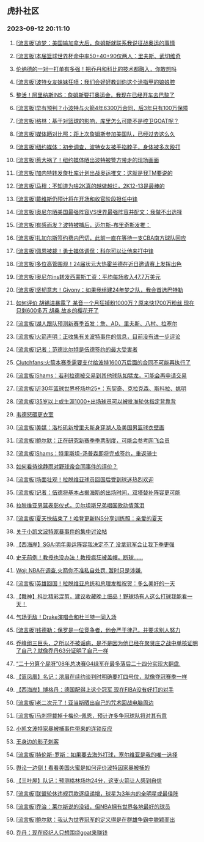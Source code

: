 ## 虎扑社区 
### 2023-09-12 20:11:10

1. [[流言板]追梦：美国输加拿大后，詹姆斯就联系我说征战奥运的事情](https://bbs.hupu.com/62080135.html)

2. [[流言板]本届篮球世界杯命中率50+40+90仅两人：里夫斯、武切维奇](https://bbs.hupu.com/62081546.html)

3. [伦纳德的一对一打单有多强！把乔丹和科比的技术都融入，你敢想吗](https://bbs.hupu.com/62079458.html)

4. [[流言板]波特女友妹妹狂喷：我们会好好教训你这个涂指甲的娘娘腔](https://bbs.hupu.com/62078319.html)

5. [整活！阿里纳斯INS：詹姆斯要打奥运会，我现在已经开车去巴黎了](https://bbs.hupu.com/62078428.html)

6. [[流言板]早有预判？小波特与火箭4年6300万合同，后3年只有100万保障](https://bbs.hupu.com/62077116.html)

7. [[流言板]格林：基于对篮球的影响，库里怎么可能不是控卫GOAT呢？](https://bbs.hupu.com/62078407.html)

8. [[流言板]媒体晒对比照：距上次詹姆斯参加美国队，已经过去这么久](https://bbs.hupu.com/62079236.html)

9. [[流言板]纽约媒体：初步调查，波特女友被手掐脖子，身体被多次殴打](https://bbs.hupu.com/62077771.html)

10. [[流言板]惹大祸了！纽约媒体晒出波特被警方带走的现场画面](https://bbs.hupu.com/62077602.html)

11. [[流言板]加内特转发詹杜库计划出战奥运推文：这就是我TM要说的](https://bbs.hupu.com/62076584.html)

12. [[流言板]马穆：不知道为啥2K真的越做越烂，2K12-13是最棒的](https://bbs.hupu.com/62077852.html)

13. [[流言板]戴维斯仍预计将在开场和收官阶段担任中锋](https://bbs.hupu.com/62076998.html)

14. [[流言板]奥尼尔晒美国最强阵容VS世界最强阵容并配文：我做不出选择](https://bbs.hupu.com/62081393.html)

15. [[流言板]有感而发？波特被捕后，迈尔斯-布里奇斯发推：](https://bbs.hupu.com/62077725.html)

16. [[流言板]扎加尔斯签约费内巴切，此前一直在等待一支CBA南方球队回应](https://bbs.hupu.com/62076634.html)

17. [[流言板]佩恩被裁！勇士媒体调侃：科尔可以让他来打中锋](https://bbs.hupu.com/62076146.html)

18. [[流言板]多位高管围观！24届状元大热霍兰德在近日邀请赛上发挥出色](https://bbs.hupu.com/62080845.html)

19. [[流言板]奥尼尔ins转发西蒙斯工资：平均每场收入47.7万美元](https://bbs.hupu.com/62081310.html)

20. [[流言板]坚韧意志！Givony：如果我组建24年梦之队，我会首选巴特勒](https://bbs.hupu.com/62081027.html)

21. [如何评价 胡锡进暴露了  某音一个月狂掉粉1000万？原来快1700万粉丝 现在只剩600多万 胡桑 故乡的樱花开了](https://bbs.hupu.com/62079058.html)

22. [[流言板]湖人跟队预测新赛季首发：詹、AD、里夫斯、八村、拉塞尔](https://bbs.hupu.com/62075995.html)

23. [[流言板]火箭声明：正收集有关波特事件的信息，目前没有进一步评论](https://bbs.hupu.com/62076866.html)

24. [[流言板]记者：范德比尔特是伍德签约的最大受害者](https://bbs.hupu.com/62076912.html)

25. [Clutchfans:火箭本赛季需要支付给波特1600万后面的合同不可能再执行了](https://bbs.hupu.com/62080562.html)

26. [[流言板]Shams：若利拉德被交易到其他球队如猛龙，可能会再申请交易](https://bbs.hupu.com/62077354.html)

27. [[流言板]近30年篮球世界杯场均25+：东契奇、克拉克森、斯科拉、姚明](https://bbs.hupu.com/62079308.html)

28. [[流言板]35岁以上或生涯1000+出场球员可以被批准轮休指定背靠背](https://bbs.hupu.com/62075403.html)

29. [韦德怒砸更衣室](https://bbs.hupu.com/62078314.html)

30. [[流言板]美媒：洛杉矶新增里夫斯身穿湖人及美国男篮球衣壁画](https://bbs.hupu.com/62075848.html)

31. [[流言板]鲍尔默：正在研究新赛季季票制度，可能会参考网飞会员](https://bbs.hupu.com/62081647.html)

32. [[流言板]Shams：特里斯坦-汤普森即将完成签约，重返骑士](https://bbs.hupu.com/62075208.html)

33. [如何看待徐静雨对野球帝合同事件的评价？](https://bbs.hupu.com/62075637.html)

34. [[流言板]场面壮观！拉脱维亚球员回国后受到球迷热烈欢迎](https://bbs.hupu.com/62077041.html)

35. [[流言板]记者：伍德将基本占据海斯的出场时间，双塔替补阵容更可能](https://bbs.hupu.com/62077238.html)

36. [拉脱维亚男篮表彰仪式，贝尔坦斯兄弟唱国歌动情落泪](https://bbs.hupu.com/62082080.html)

37. [[流言板]夏天快结束了！哈登更新INS分享训练照：亲爱的夏天](https://bbs.hupu.com/62081762.html)

38. [关于小凯文波特家暴事件的集中讨论帖](https://bbs.hupu.com/62075157.html)

39. [【西海岸】SGA:明年奥运阵容我决定不了 没拿冠军会让我下季更强](https://bbs.hupu.com/62079014.html)

40. [史无前例！教授也没办法！教授疯狂被盖帽，断球……](https://bbs.hupu.com/62077229.html)

41. [Woj: NBA在调查,火箭你不准私自处罚. 暂时只是涉嫌.](https://bbs.hupu.com/62076305.html)

42. [[流言板]英雄回国！拉脱维亚总统和总理发推祝贺：多么美好的一天](https://bbs.hupu.com/62082022.html)

43. [【舞神】科比精彩混剪，建议收藏晚上细品！野球场有人这么打球我能看一天！](https://bbs.hupu.com/62081270.html)

44. [气场无敌！Drake演唱会和杜兰特一同入场](https://bbs.hupu.com/62077813.html)

45. [[流言板]钱德勒：保罗是一位竞争者，他会严于律己，并要求别人努力](https://bbs.hupu.com/62081555.html)

46. [乔峰组三巨头，之所以不被诟病，是不是因为他已经在聚贤庄之战中单核证明了自己？就像乔丹63分证明了自己一样](https://bbs.hupu.com/62081139.html)

47. [“二十分算个屁呀”08年总决赛G4绿军在最多落后二十四分实现大翻盘.](https://bbs.hupu.com/62076892.html)

48. [【篮凤凰】名记：浓眉在续约谈判时明确要打四号位，就像夺冠赛季一样](https://bbs.hupu.com/62080889.html)

49. [【西海岸】博格丹：德国配得上这个冠军 现在FIBA没有好打的对手](https://bbs.hupu.com/62080296.html)

50. [[流言板]老二次元了！亚当斯晒出自己的咒术回战电脑周边](https://bbs.hupu.com/62081476.html)

51. [[流言板]马刺将裁掉卡梅伦-佩恩，预计许多争冠球队将对其有意](https://bbs.hupu.com/62075196.html)

52. [小凯文波特家暴被捕事件带来的连锁反应](https://bbs.hupu.com/62075913.html)

53. [王身边的影子刺客](https://bbs.hupu.com/62081641.html)

54. [[流言板]特伦斯-罗斯：如果要去海外打球，塞尔维亚是我的唯一选择](https://bbs.hupu.com/62080721.html)

55. [舆论一边倒！看看美国火蜜是如何评价波特因家暴被捕的](https://bbs.hupu.com/62076859.html)

56. [【三叶屋】队记：预测格林场均24分，这支火箭让人感到自信](https://bbs.hupu.com/62080623.html)

57. [[流言板]联盟轮休违规罚款逐级递增，球星为3年内的全明星或最佳阵](https://bbs.hupu.com/62075287.html)

58. [[流言板]乔治：莱尔斯说的没错，但NBA拥有世界各地最好的球员](https://bbs.hupu.com/62078255.html)

59. [[流言板]鲍尔默：我认为世界冠军的定义得是在群雄争霸中脱颖而出](https://bbs.hupu.com/62080971.html)

60. [乔丹：现在经纪人只想围绕goat来赚钱](https://bbs.hupu.com/62081239.html)

